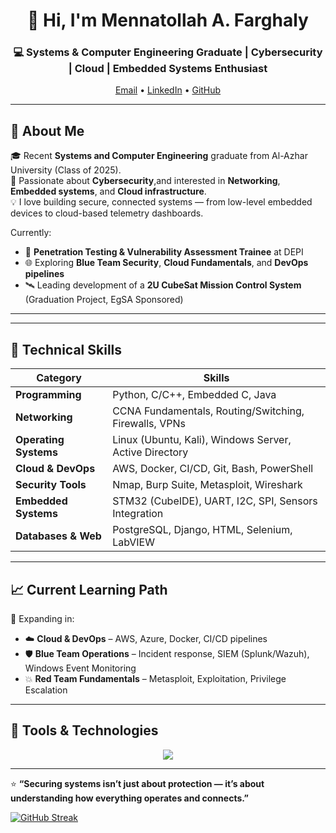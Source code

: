 <!-- Header Section -->
<h1 align="center">👋 Hi, I'm Mennatollah A. Farghaly</h1>
<h3 align="center">💻 Systems & Computer Engineering Graduate | Cybersecurity | Cloud | Embedded Systems Enthusiast</h3>

<p align="center">
  <a href="mailto:mennatollah.farghaly@email.com">Email</a> •
  <a href="https://www.linkedin.com/in/mennatollah-a-farghaly-676bb221a/">LinkedIn</a> •
  <a href="https://github.com/MennatollahFarghaly/">GitHub</a>
</p>

---

## 🧠 About Me

🎓 Recent **Systems and Computer Engineering** graduate from Al-Azhar University (Class of 2025).  
🚀 Passionate about **Cybersecurity**,and interested in **Networking**, **Embedded systems**, and **Cloud infrastructure**.  
💡 I love building secure, connected systems — from low-level embedded devices to cloud-based telemetry dashboards.  

Currently:
- 💼 **Penetration Testing & Vulnerability Assessment Trainee** at DEPI  
- 🌐 Exploring **Blue Team Security**, **Cloud Fundamentals**, and **DevOps pipelines**  
- 🛰️ Leading development of a **2U CubeSat Mission Control System** (Graduation Project, EgSA Sponsored)

---

<!--## 🛰️ Featured Projects

### 🔹 Mission Control Center (CubeSat)
**Stack:** STM32, LabVIEW, PostgreSQL, Django, ESP32-CAM, AI Models  
- Led a 5-member team to design and simulate a **2U CubeSat system** integrating real-time telemetry and remote control.  
- Implemented **UART-based telemetry** with LabVIEW visualization and offline PostgreSQL sync.  
- Deployed AI models for **fire and illegal-construction detection** via satellite imagery.

### 🔹 Web Application Penetration Testing – OWASP Juice Shop
**Tools:** Nmap, Burp Suite, Metasploit  
- Participated in vulnerability scanning and exploitation in a team environment.  
- Identified and documented a **PHP-based information disclosure** vulnerability.-->

---

## 🧩 Technical Skills

| Category | Skills |
|-----------|--------|
| **Programming** | Python, C/C++, Embedded C, Java |
| **Networking** | CCNA Fundamentals, Routing/Switching, Firewalls, VPNs |
| **Operating Systems** | Linux (Ubuntu, Kali), Windows Server, Active Directory |
| **Cloud & DevOps** | AWS, Docker, CI/CD, Git, Bash, PowerShell |
| **Security Tools** | Nmap, Burp Suite, Metasploit, Wireshark |
| **Embedded Systems** | STM32 (CubeIDE), UART, I2C, SPI, Sensors Integration |
| **Databases & Web** | PostgreSQL, Django, HTML, Selenium, LabVIEW |

---

## 📈 Current Learning Path

🚧 Expanding in:
- ☁️ **Cloud & DevOps** – AWS, Azure, Docker, CI/CD pipelines  
- 🛡️ **Blue Team Operations** – Incident response, SIEM (Splunk/Wazuh), Windows Event Monitoring  
- 💥 **Red Team Fundamentals** – Metasploit, Exploitation, Privilege Escalation  

---

## 🧰 Tools & Technologies

<p align="center">
  <img src="https://skillicons.dev/icons?i=python,c,cpp,java,linux,kali,aws,docker,git,postgresql" />
</p>

---

⭐ **“Securing systems isn’t just about protection — it’s about understanding how everything operates and connects.”**

[![GitHub Streak](https://github-readme-streak-stats.herokuapp.com?user=MennatollahFarghaly&theme=algolia&border_radius=5.8&date_format=j%20M%5B%20Y%5D&card_width=550)](https://git.io/streak-stats)


<!--
**MennatollahFarghaly/MennatollahFarghaly** is a ✨ _special_ ✨ repository because its `README.md` (this file) appears on your GitHub profile.

Here are some ideas to get you started:

- 🔭 I’m currently working on ...
- 🌱 I’m currently learning ...
- 👯 I’m looking to collaborate on ...
- 🤔 I’m looking for help with ...
- 💬 Ask me about ...
- 📫 How to reach me: ...
- 😄 Pronouns: ...
- ⚡ Fun fact: ...
-->
